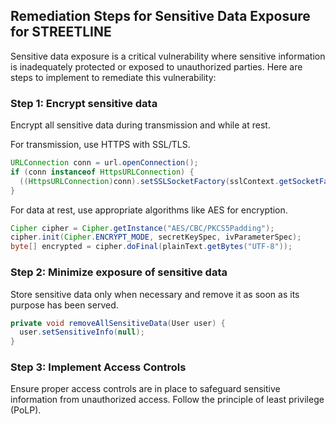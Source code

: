 

## Remediation Steps for Sensitive Data Exposure for STREETLINE

Sensitive data exposure is a critical vulnerability where sensitive information is inadequately protected or exposed to unauthorized parties. Here are steps to implement to remediate this vulnerability:

### Step 1: Encrypt sensitive data
Encrypt all sensitive data during transmission and while at rest. 

For transmission, use HTTPS with SSL/TLS.

```java
URLConnection conn = url.openConnection();
if (conn instanceof HttpsURLConnection) {
  ((HttpsURLConnection)conn).setSSLSocketFactory(sslContext.getSocketFactory());
}
```

For data at rest, use appropriate algorithms like AES for encryption.

```java
Cipher cipher = Cipher.getInstance("AES/CBC/PKCS5Padding");
cipher.init(Cipher.ENCRYPT_MODE, secretKeySpec, ivParameterSpec);
byte[] encrypted = cipher.doFinal(plainText.getBytes("UTF-8"));
```

### Step 2: Minimize exposure of sensitive data
Store sensitive data only when necessary and remove it as soon as its purpose has been served.

```java
private void removeAllSensitiveData(User user) {
  user.setSensitiveInfo(null);
}
```

### Step 3: Implement Access Controls
Ensure proper access controls are in place to safeguard sensitive information from unauthorized access. Follow the principle of least privilege (PoLP).